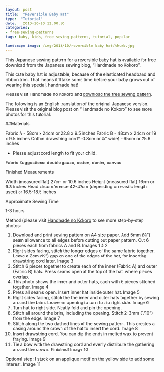 ```yaml
---
layout: post
title:  "Reversible Baby Hat"
type:  "Tutorial"
date:   2013-10-28 12:00:10
categories:
- free-sewing-patterns
tags: baby, kids, free sewing patterns, tutorial, popular

landscape-image: /img/2013/10/reversible-baby-hat/thumb.jpg
---
```


This Japanese sewing pattern for a reversible baby hat is available for free download from the Japanese sewing blog, “Handmade no Kokoro”.

This cute baby hat is adjustable, because of the elasticated headband and ribbon trim. That means it’ll take some time before your baby grows out of wearing this special, handmade hat!

Please visit Handmade no Kokoro and [download the free sewing pattern](http://handmadenokokoro.web.fc2.com/katagami/pdf/017_tulip_hat.pdf).

The following is an English translation of the original Japanese version. Please visit the original blog post on “Handmade no Kokoro” to see more photos for this tutorial.

##Materials

Fabric A - 58cm x 24cm or 22.8 x 9.5 inches
Fabric B - 48cm x 24cm or 19 x 9.5 inches
Cotton drawstring cord* (0.8cm or ¼” wide) - 65cm or 25.6 inches
* Please adjust cord length to fit your child.

Fabric Suggestions: double gauze, cotton, denim, canvas

Finished Measurements

Width (measured flat) 27cm or 10.6 inches
Height (measured flat) 16cm or 6.3 inches
Head circumference 42-47cm (depending on elastic length used) or 16.5-18.5 inches

Approximate Sewing Time

1-3 hours

Method (please visit [Handmade no Kokoro](http://handmadenokokoro.web.fc2.com/katagami/017.html) to see more step-by-step photos)

1. Download and print sewing pattern on A4 size paper. Add 5mm (⅕”) seam allowance to all edges before cutting out paper pattern. Cut 6 pieces each from fabrics A and B.
Images 1 & 2
2. Right sides facing, stitch the longer edges of the same fabric together. Leave a 2cm (⅘”) gap on one of the edges of the hat, for inserting drawstring cord later.
Image 3
4. Stitch 6 pieces together to create each of the inner (Fabric A) and outer (Fabric B) hats. Press seams open at the top of the hat, where pieces overlap.
5. This photo shows the inner and outer hats, each with 6 pieces stitched together.
Image 4
6. Press all seams open. Insert inner hat inside outer hat.
Image 5
7. Right sides facing, stitch the the inner and outer hats together by sewing around the brim. Leave an opening to turn hat to right side.
Image 6
8. Turn hat to right side. Neatly fold and pin the opening.
9. Stitch all around the brim, including the opening. Stitch 2-3mm (1/10”) from the edge.
Image 7
10. Stitch along the two dashed lines of the sewing pattern. This creates a casing around the crown of the hat to insert the cord.
Image 8
11. Insert drawstring cord. You can dip the ends in melted wax to prevent fraying.
Image 9
12. Tie a bow with the drawstring cord and evenly distribute the gathering around the crown. Finished!
Image 10

Optional step: I stuck on an applique motif on the yellow side to add some interest.
Image 11
